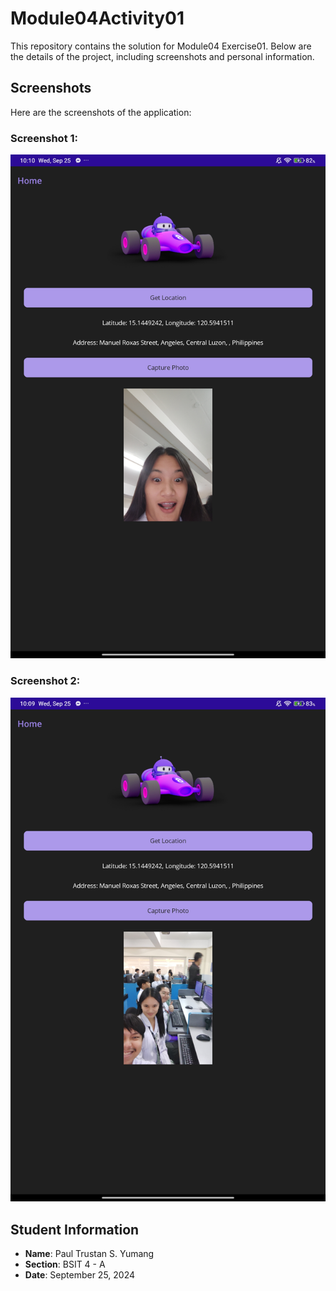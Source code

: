 # Module04Activity01
This repository contains the solution for Module04 Exercise01. Below are the details of the project, including screenshots and personal information.

## Screenshots

Here are the screenshots of the application:

### Screenshot 1:
![Screenshot 1](./Screenshot/SS%20%231.jpg)

### Screenshot 2:
![Screenshot 2](./Screenshot/SS%20%232.jpg)

## Student Information

- **Name**: Paul Trustan S. Yumang
- **Section**: BSIT 4 - A
- **Date**: September 25, 2024
